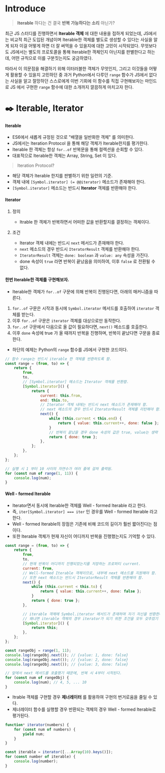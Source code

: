# Introduce

> **Iterable** 하다는 건 결국 **반복 가능하다는 소리** 아닌가?

최근 JS 스터디를 진행하면서 **Iterable 객체** 에 대한 내용을 접하게 되었는데, JS에서는 비교적 최근 도입된 개념이며 Iterable한 객체를 별도로 생성할 수 있다는 사실을 알게 되자 이걸 어떻게 하면 더 잘 써먹을 수 있을지에 대한 고민이 시작되었다. 무엇보다도 JS에서는 별도의 프로토콜을 통해 Iterable한 객체인지 아닌지를 판별한다고 하는데, 어떤 규칙으로 이를 구분짓는지도 궁금하였다.

따라서 이 의문점을 해결하기 위해 이터러블한 객체가 무엇인지, 그리고 이것들을 어떻게 활용할 수 있을지 고민하던 중 과거 Python에서 다루던 `range` 함수가 JS에서 없다는 사실을 알고 절망하던 스스로에게 이번 기회에 이 함수를 직접 구현해보자는 마인드로 JS 에서 구현한 `range` 함수에 대한 소개까지 깔끔하게 마치고자 한다.

# ✒️ Iterable, Iterator

#### Iterable

-   ES6에서 새롭게 규정된 것으로 "배열을 일반화한 객체" 를 의미한다.
-   JS에서는 Iteration Protocol 을 통해 해당 객체가 Iterable한지를 평가한다.
-   Iterable 한 객체는 항상 `for..of` 반복문을 통해 컬렉션을 순회할 수 있다.
-   대표적으로 Iterable한 객체는 Array, String, Set 이 있다.

> Iteration Protocol?

-   해당 객체가 Iterable 한지를 판별하기 위한 일련의 기준.
-   객체 내에 `[Symbol.iterator] (= @@iterator)` 메소드가 존재해야 한다.
-   `[Symbol.iterator]` 메소드는 반드시 **Iterator** 객체를 반환해야 한다.

#### Iterator

1. 정의

    - Itrable 한 객체가 반복하면서 어떠한 값을 반환할지를 결정하는 객체이다.

2. 조건

    - Iterator 객체 내에는 반드시 `next` 메서드가 존재해야 한다.
    - `next` 메소드의 경우 반드시 `IteratorResult` 객체를 반환해야 한다.
    - `IteratorResult` 객체는 `done: boolean` 과 `value: any` 속성을 가진다.
    - done 속성이 `true` 라면 반복이 끝났음을 의미하여, 이후 `false` 로 전환될 수 없다.

#### 한번 Iterable한 객체를 구현해보자.

-   Iterable한 객체가 `for..of` 구문에 의해 반복이 진행된다면, 아래의 매커니즘을 따른다.

1. `for..of` 구문은 시작과 동시에 `Symbol.iterator` 메서드를 호출하여 `iterator` 객체를 받는다.
2. 이후 `for..of` 구문은 `iterator` 객체를 대상으로만 동작한다.
3. `for..of` 구문에서 다음으로 올 값이 필요하다면, `next()` 메소드를 호출한다.
4. 이후 `done` 속성에 true 가 올 때까지 반복을 진행하며, 반복이 끝났다면 구문을 종료한다.

-   하단의 예제는 Python의 `range` 함수를 JS에서 구현한 코드이다.

```javascript
// 함수 range는 반드시 iterable 한 객체를 반환하도록 함.
const range = (from, to) => {
    return {
        from,
        to,
        // [Symbol.iterator] 메소드는 Iterator 객체를 반환함.
        [Symbol.iterator]() {
            return {
                current: this.from,
                end: this.to,
                // Iterator 객체 내에는 반드시 next 메소드가 존재해야 함.
                // next 메소드의 경우 반드시 IteratorResult 객체를 리턴해야 함.
                next() {
                    while (this.current < this.end) {
                        return { value: this.current++, done: false };
                    }
                    // 반복이 끝났을 경우 done 속성의 값은 true, value는 생략 가능.
                    return { done: true };
                },
            };
        },
    };
};

// 실행 시 1 부터 10 사이의 자연수가 여러 줄에 걸쳐 출력됨.
for (const num of range(1, 11)) {
    console.log(num);
}
```

#### Well - formed Iterable

-   Iterator면서 동시에 Iterable한 객체를 Well - formed Iterable 라고 한다.
-   즉, `iter[Symbol.iterator] === iter` 인 경우를 Well - formed Iterable 라고 한다.
-   Well - formed Iterable의 장점은 기존에 비해 코드의 길이가 훨씬 짧아진다는 점이다.
-   또한 Iterable 객체가 현재 자신이 어디까지 반복을 진행했는지도 기억할 수 있다.

```javascript
const range = (from, to) => {
    return {
        from,
        to,
        // 현재 반복이 어디까지 진행되었는지를 저장하는 프로퍼티 current.
        current: from,
        // Well-formed Iterable 객체이므로, 내부에 next 메소드를 지원해야 함.
        // 또한 next 메소드는 반드시 IteratorResult 객체를 반환해야 함.
        next() {
            while (this.current < this.to) {
                return { value: this.current++, done: false };
            }
            return { done: true };
        },

        // iterable 객체에 Symbol.iterator 메서드가 존재하며 자기 자신을 반환한다.
        // 왜냐면 iterable 객체의 경우 iterator가 되기 위한 조건을 모두 갖추었기 때문이다.
        [Symbol.iterator]() {
            return this;
        },
    };
};

const rangeObj = range(1, 11);
console.log(rangeObj.next()); // {value: 1, done: false}
console.log(rangeObj.next()); // {value: 2, done: false}
console.log(rangeObj.next()); // {value: 3, done: false}

// 앞에서 next 메서드를 호출했기 때문에, 반복 시 4부터 시작된다.
for (const num of rangeObj) {
    console.log(num); // 4, 5, ... 10
}
```

-   Itrable 객체를 구현할 경우 **제너레이터** 를 활용하여 구현의 번거로움을 줄일 수 있다.
-   제너레이터 함수를 실행할 경우 반환되는 객체의 경우 Well - formed Iterable로 평가된다.

```javascript
function* iterator(numbers) {
    for (const num of numbers) {
        yield num;
    }
}

const iterable = iterator([...Array(10).keys()]);
for (const number of iterable) {
    console.log(number);
}
```
